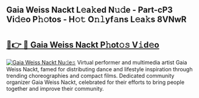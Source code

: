 ## Gaia Weiss Nackt L𝚎a𝚔ed N𝚞𝚍e - Part-cP3 Vi𝚍𝚎o P𝚑𝚘tos - H𝚘𝚝 O𝚗𝚕yf𝚊ns L𝚎a𝚔s 8VNwR

# <h2><a href="http://kf7qsp8.oniu.top/?m=Gaia+Weiss+Nackt">🔗👉 🔴 Gaia Weiss Nackt P𝚑ot𝚘𝚜 V𝚒d𝚎o</a></h2>

[![Gaia Weiss Nackt Nu𝚍e𝚜](https://i.imgur.com/0qMVB7G.gif)](http://kf7qsp8.oniu.top/?m=Gaia+Weiss+Nackt)
Virtual performer and multimedia artist Gaia Weiss Nackt, famed for distributing dance and lifestyle inspiration through trending choreographies and compact films. Dedicated community organizer Gaia Weiss Nackt, celebrated for their efforts to bring people together and improve their community.  

